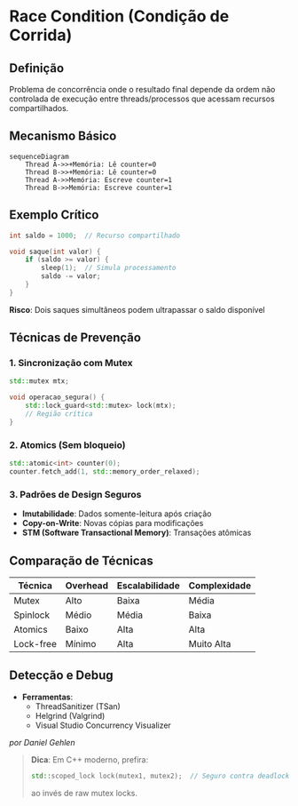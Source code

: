 # Race Condition (Condição de Corrida)

## Definição

Problema de concorrência onde o resultado final depende da ordem não controlada de execução entre threads/processos que acessam recursos compartilhados.

## Mecanismo Básico

```mermaid
sequenceDiagram
    Thread A->>+Memória: Lê counter=0
    Thread B->>+Memória: Lê counter=0
    Thread A->>Memória: Escreve counter=1
    Thread B->>Memória: Escreve counter=1
```

## Exemplo Crítico

```c
int saldo = 1000;  // Recurso compartilhado

void saque(int valor) {
    if (saldo >= valor) {
        sleep(1);  // Simula processamento
        saldo -= valor;
    }
}
```

**Risco**: Dois saques simultâneos podem ultrapassar o saldo disponível

## Técnicas de Prevenção

### 1. Sincronização com Mutex

```cpp
std::mutex mtx;

void operacao_segura() {
    std::lock_guard<std::mutex> lock(mtx);
    // Região crítica
}
```

### 2. Atomics (Sem bloqueio)

```cpp
std::atomic<int> counter(0);
counter.fetch_add(1, std::memory_order_relaxed);
```

### 3. Padrões de Design Seguros

- **Imutabilidade**: Dados somente-leitura após criação
- **Copy-on-Write**: Novas cópias para modificações
- **STM (Software Transactional Memory)**: Transações atômicas

## Comparação de Técnicas

| Técnica   | Overhead | Escalabilidade | Complexidade |
| --------- | -------- | -------------- | ------------ |
| Mutex     | Alto     | Baixa          | Média        |
| Spinlock  | Médio    | Média          | Baixa        |
| Atomics   | Baixo    | Alta           | Alta         |
| Lock-free | Mínimo   | Alta           | Muito Alta   |

## Detecção e Debug

- **Ferramentas**:
  - ThreadSanitizer (TSan)
  - Helgrind (Valgrind)
  - Visual Studio Concurrency Visualizer

_por Daniel Gehlen_

> **Dica**: Em C++ moderno, prefira:
>
> ```cpp
> std::scoped_lock lock(mutex1, mutex2);  // Seguro contra deadlocks
> ```
>
> ao invés de raw mutex locks.
